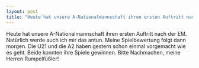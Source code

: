 ```yaml
---
layout: post
title: "Heute hat unsere A-Nationalmannschaft ihren ersten Auftritt nach der EM."
---
```


Heute hat unsere A-Nationalmannschaft ihren ersten Auftritt nach der EM. Natürlich werde auch ich mir das antun. Meine Spielbewertung folgt dann morgen. Die U21 und die A2 haben gestern schon einmal vorgemacht wie es geht. Beide konnten ihre Spiele gewinnen. Bitte Nachmachen, meine Herren Rumpelfüßler!
